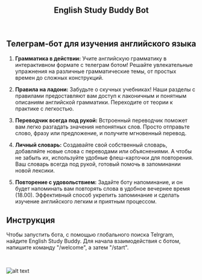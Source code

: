 <br>
<h2 align="center">English Study Buddy Bot</h2>
<br>

## Телеграм-бот для изучения английского языка
1. **Грамматика в действии:**
   Учите английскую грамматику в интерактивном формате с телеграм ботом! Решайте увлекательные упражнения на различные грамматические темы, от простых времен до сложных конструкций.

2. **Правила на ладони:**
   Забудьте о скучных учебниках! Наши разделы с правилами предоставляют вам доступ к лаконичным и понятным описаниям английской грамматики. Переходите от теории к практике с легкостью.

3. **Переводчик всегда под рукой:**
   Встроенный переводчик поможет вам легко разгадать значения непонятных слов. Просто отправьте слово, фразу или предложение, и получите мгновенный перевод. 

4. **Личный словарь:**
   Создавайте свой собственный словарь, добавляйте новые слова с переводами или объяснениями. А чтобы не забыть их, используйте удобные флеш-карточки для повторения. Ваш словарь всегда под рукой, готовый помочь в запоминании новой лексики.

5. **Повторение с удовольствием:**
   Задайте боту напоминание, и он будет напоминать вам повторять слова в удобное вечернее время (18.00). Эффективный способ укрепить запоминание и сделать изучение английского легким и приятным процессом.
   
## Инструкция
Чтобы запустить бота, с помощью глобального поиска Telrgram, найдите English Study Buddy. 
Для начала взаимодействия с ботом, напишите команду "/welcome", а затем "/start".

<br>


![alt text]([http://url/to/img.png](https://media.discordapp.net/attachments/1184184659396001863/1186704320452898837/image.png?ex=65943785&is=6581c285&hm=0fe60ea77519f839a25c76c7e65dfeb39eac56f9086495189774a7a5195f4674&=&format=webp&quality=lossless&width=445&height=715)https://media.discordapp.net/attachments/1184184659396001863/1186704320452898837/image.png?ex=65943785&is=6581c285&hm=0fe60ea77519f839a25c76c7e65dfeb39eac56f9086495189774a7a5195f4674&=&format=webp&quality=lossless&width=445&height=715)

